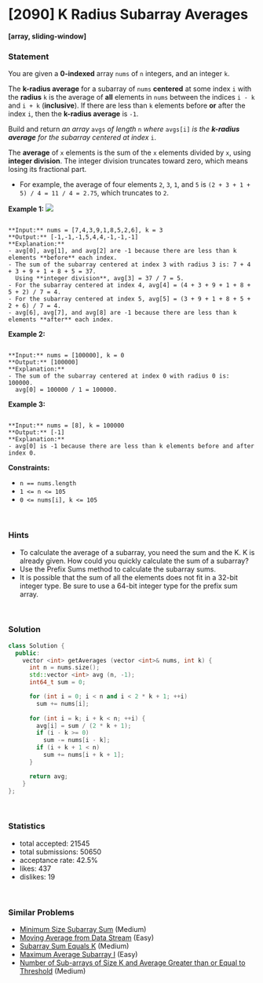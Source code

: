 # [2090] K Radius Subarray Averages

**[array, sliding-window]**

### Statement

You are given a **0-indexed** array `nums` of `n` integers, and an integer `k`.

The **k-radius average** for a subarray of `nums` **centered** at some index `i` with the **radius** `k` is the average of **all** elements in `nums` between the indices `i - k` and `i + k` (**inclusive**). If there are less than `k` elements before **or** after the index `i`, then the **k-radius average** is `-1`.

Build and return *an array* `avgs` *of length* `n` *where* `avgs[i]` *is the **k-radius average** for the subarray centered at index* `i`.

The **average** of `x` elements is the sum of the `x` elements divided by `x`, using **integer division**. The integer division truncates toward zero, which means losing its fractional part.

* For example, the average of four elements `2`, `3`, `1`, and `5` is `(2 + 3 + 1 + 5) / 4 = 11 / 4 = 2.75`, which truncates to `2`.


**Example 1:**
![](https://assets.leetcode.com/uploads/2021/11/07/eg1.png)

```

**Input:** nums = [7,4,3,9,1,8,5,2,6], k = 3
**Output:** [-1,-1,-1,5,4,4,-1,-1,-1]
**Explanation:**
- avg[0], avg[1], and avg[2] are -1 because there are less than k elements **before** each index.
- The sum of the subarray centered at index 3 with radius 3 is: 7 + 4 + 3 + 9 + 1 + 8 + 5 = 37.
  Using **integer division**, avg[3] = 37 / 7 = 5.
- For the subarray centered at index 4, avg[4] = (4 + 3 + 9 + 1 + 8 + 5 + 2) / 7 = 4.
- For the subarray centered at index 5, avg[5] = (3 + 9 + 1 + 8 + 5 + 2 + 6) / 7 = 4.
- avg[6], avg[7], and avg[8] are -1 because there are less than k elements **after** each index.

```

**Example 2:**

```

**Input:** nums = [100000], k = 0
**Output:** [100000]
**Explanation:**
- The sum of the subarray centered at index 0 with radius 0 is: 100000.
  avg[0] = 100000 / 1 = 100000.

```

**Example 3:**

```

**Input:** nums = [8], k = 100000
**Output:** [-1]
**Explanation:** 
- avg[0] is -1 because there are less than k elements before and after index 0.

```

**Constraints:**
* `n == nums.length`
* `1 <= n <= 105`
* `0 <= nums[i], k <= 105`


<br>

### Hints

- To calculate the average of a subarray, you need the sum and the K. K is already given. How could you quickly calculate the sum of a subarray?
- Use the Prefix Sums method to calculate the subarray sums.
- It is possible that the sum of all the elements does not fit in a 32-bit integer type. Be sure to use a 64-bit integer type for the prefix sum array.

<br>

### Solution

```cpp
class Solution {
  public:
    vector <int> getAverages (vector <int>& nums, int k) {
      int n = nums.size();
      std::vector <int> avg (n, -1);
      int64_t sum = 0;

      for (int i = 0; i < n and i < 2 * k + 1; ++i)
        sum += nums[i];
      
      for (int i = k; i + k < n; ++i) {
        avg[i] = sum / (2 * k + 1);
        if (i - k >= 0)
          sum -= nums[i - k];
        if (i + k + 1 < n)
          sum += nums[i + k + 1];
      }

      return avg;
    }
};
```

<br>

### Statistics

- total accepted: 21545
- total submissions: 50650
- acceptance rate: 42.5%
- likes: 437
- dislikes: 19

<br>

### Similar Problems

- [Minimum Size Subarray Sum](https://leetcode.com/problems/minimum-size-subarray-sum) (Medium)
- [Moving Average from Data Stream](https://leetcode.com/problems/moving-average-from-data-stream) (Easy)
- [Subarray Sum Equals K](https://leetcode.com/problems/subarray-sum-equals-k) (Medium)
- [Maximum Average Subarray I](https://leetcode.com/problems/maximum-average-subarray-i) (Easy)
- [Number of Sub-arrays of Size K and Average Greater than or Equal to Threshold](https://leetcode.com/problems/number-of-sub-arrays-of-size-k-and-average-greater-than-or-equal-to-threshold) (Medium)
